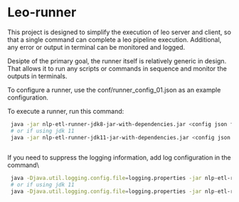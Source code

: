 # Leo-runner
This project is designed to simplify the execution of leo server and client, so that a single command can complete a leo pipeline execution. Additional, any error or output in terminal can be monitored and logged.

Desipte of the primary goal, the runner itself is relatively generic in design. That allows it to run any scripts or commands in sequence and monitor the outputs in terminals.

To configure a runner, use the conf/runner_config_01.json as an example configuration.

To execute a runner, run this command: 
```bash
 java -jar nlp-etl-runner-jdk8-jar-with-dependencies.jar <config json file path>
 # or if using jdk 11
 java -jar nlp-etl-runner-jdk11-jar-with-dependencies.jar <config json file path>
 
```

If you need to suppress the logging information, add log configuration in the command\
```bash
 java -Djava.util.logging.config.file=logging.properties -jar nlp-etl-runner-jdk8-jar-with-dependencies.jar <config json file path>
 # or if using jdk 11
 java -Djava.util.logging.config.file=logging.properties -jar nlp-etl-runner-jdk11-jar-with-dependencies.jar <config json file path>
 
```